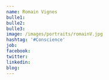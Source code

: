 ```yaml
---
name: Romain Vignes
bulle1: 
bulle2: 
bulle3: 
image: /images/portraits/romainV.jpg
hashtag: '#Conscience'
job: 
facebook: 
twitter: 
linkedin: 
blog: 
---
```

